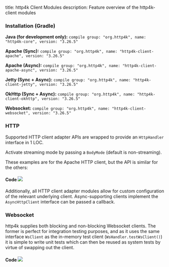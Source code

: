 title: http4k Client Modules
description: Feature overview of the http4k-client modules

### Installation (Gradle)
**Java (for development only):** ```compile group: "org.http4k", name: "http4k-core", version: "3.26.5"```

**Apache (Sync):** ```compile group: "org.http4k", name: "http4k-client-apache", version: "3.26.5"```

**Apache (Async):** ```compile group: "org.http4k", name: "http4k-client-apache-async", version: "3.26.5"```

**Jetty (Sync + Async):** ```compile group: "org.http4k", name: "http4k-client-jetty", version: "3.26.5"```

**OkHttp (Sync + Async):** ```compile group: "org.http4k", name: "http4k-client-okhttp", version: "3.26.5"```

**Websocket:** ```compile group: "org.http4k", name: "http4k-client-websocket", version: "3.26.5"```

### HTTP
Supported HTTP client adapter APIs are wrapped to provide an `HttpHandler` interface in 1 LOC.

Activate streaming mode by passing a `BodyMode` (default is non-streaming).

These examples are for the Apache HTTP client, but the API is similar for the others:

#### Code [<img class="octocat" src="/img/octocat-32.png"/>](https://github.com/http4k/http4k/blob/master/src/docs/guide/modules/clients/example_http.kt)
<script src="https://gist-it.appspot.com/https://github.com/http4k/http4k/blob/master/src/docs/guide/modules/clients/example_http.kt"></script>

Additionally, all HTTP client adapter modules allow for custom configuration of the relevant underlying client. Async-supporting clients implement the `AsyncHttpClient` interface can be passed a callback.

### Websocket
http4k supplies both blocking and non-blocking Websocket clients. The former is perfect for integration testing purposes, and as it uses the same interface `WsClient` as the in-memory test client (`WsHandler.testWsClient()`) it is simple to write unit tests which can then be reused as system tests by virtue of swapping out the client.

#### Code [<img class="octocat" src="/img/octocat-32.png"/>](https://github.com/http4k/http4k/blob/master/src/docs/guide/modules/clients/example_websocket.kt)
<script src="https://gist-it.appspot.com/https://github.com/http4k/http4k/blob/master/src/docs/guide/modules/clients/example_websocket.kt"></script>
